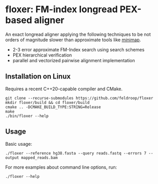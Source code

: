 # floxer: FM-index longread PEX-based aligner

An exact longread aligner applying the following techniques to be not orders of magnitude slower than approximate tools like [minimap](https://github.com/lh3/minimap2).

* 2-3 error approximate FM-Index search using search schemes
* PEX hierarchical verification
* parallel and vectorized pairwise alignment implementation

## Installation on Linux

Requires a recent C++20-capable compiler and CMake.

```
git clone --recurse-submodules https://github.com/feldroop/floxer
mkdir floxer/build && cd floxer/build
cmake .. -DCMAKE_BUILD_TYPE:STRING=Release
make
./bin/floxer --help
```

## Usage

Basic usage:
```
./floxer --reference hg38.fasta --query reads.fastq --errors 7 --output mapped_reads.bam
```

For more examples about command line options, run:
```
./floxer --help
```
